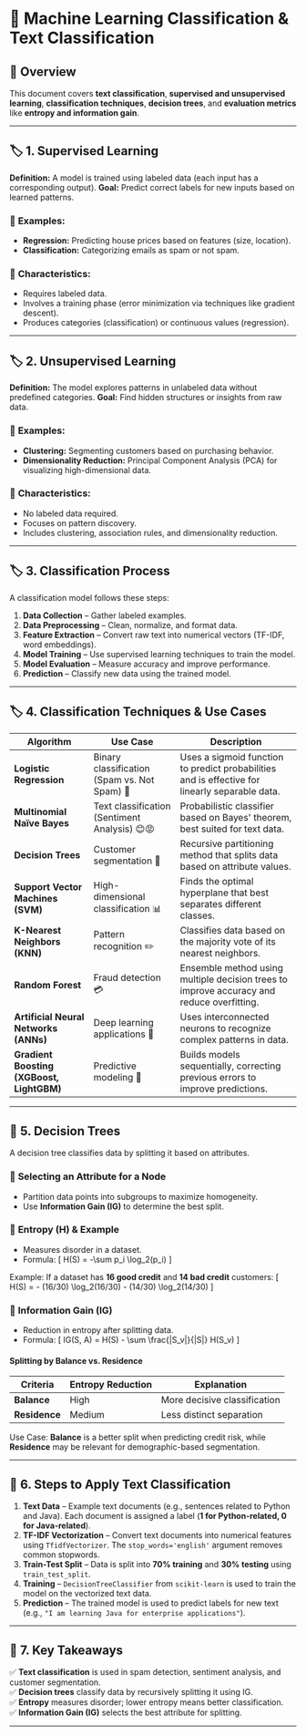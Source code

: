 # 📘 Machine Learning Classification & Text Classification 

## 📌 Overview
This document covers **text classification**, **supervised and unsupervised learning**, **classification techniques**, **decision trees**, and **evaluation metrics** like **entropy and information gain**.

---

## 🏷️ **1. Supervised Learning**

**Definition:** A model is trained using labeled data (each input has a corresponding output).
**Goal:** Predict correct labels for new inputs based on learned patterns.

### 🔹 **Examples:**
- **Regression:** Predicting house prices based on features (size, location).
- **Classification:** Categorizing emails as spam or not spam.

### 🔹 **Characteristics:**
- Requires labeled data.
- Involves a training phase (error minimization via techniques like gradient descent).
- Produces categories (classification) or continuous values (regression).

---

## 🏷️ **2. Unsupervised Learning**

**Definition:** The model explores patterns in unlabeled data without predefined categories.
**Goal:** Find hidden structures or insights from raw data.

### 🔹 **Examples:**
- **Clustering:** Segmenting customers based on purchasing behavior.
- **Dimensionality Reduction:** Principal Component Analysis (PCA) for visualizing high-dimensional data.

### 🔹 **Characteristics:**
- No labeled data required.
- Focuses on pattern discovery.
- Includes clustering, association rules, and dimensionality reduction.

---

## 🏷️ **3. Classification Process**
A classification model follows these steps:
1. **Data Collection** – Gather labeled examples.
2. **Data Preprocessing** – Clean, normalize, and format data.
3. **Feature Extraction** – Convert raw text into numerical vectors (TF-IDF, word embeddings).
4. **Model Training** – Use supervised learning techniques to train the model.
5. **Model Evaluation** – Measure accuracy and improve performance.
6. **Prediction** – Classify new data using the trained model.

---

## 🏷️ **4. Classification Techniques & Use Cases**

| Algorithm | Use Case | Description |
|-----------|---------|-------------|
| **Logistic Regression** | Binary classification (Spam vs. Not Spam) 📩 | Uses a sigmoid function to predict probabilities and is effective for linearly separable data. |
| **Multinomial Naïve Bayes** | Text classification (Sentiment Analysis) 😊😡 | Probabilistic classifier based on Bayes' theorem, best suited for text data. |
| **Decision Trees** | Customer segmentation 🏦 | Recursive partitioning method that splits data based on attribute values. |
| **Support Vector Machines (SVM)** | High-dimensional classification 📊 | Finds the optimal hyperplane that best separates different classes. |
| **K-Nearest Neighbors (KNN)** | Pattern recognition ✏️ | Classifies data based on the majority vote of its nearest neighbors. |
| **Random Forest** | Fraud detection 💳 | Ensemble method using multiple decision trees to improve accuracy and reduce overfitting. |
| **Artificial Neural Networks (ANNs)** | Deep learning applications 🧠 | Uses interconnected neurons to recognize complex patterns in data. |
| **Gradient Boosting (XGBoost, LightGBM)** | Predictive modeling 🔮 | Builds models sequentially, correcting previous errors to improve predictions. |

---

## 🌳 **5. Decision Trees**
A decision tree classifies data by splitting it based on attributes.

### 🔹 **Selecting an Attribute for a Node**
- Partition data points into subgroups to maximize homogeneity.
- Use **Information Gain (IG)** to determine the best split.

### 🔹 **Entropy (H) & Example**
- Measures disorder in a dataset.
- Formula:
  \[
  H(S) = -\sum p_i \log_2(p_i)
  \]

Example: If a dataset has **16 good credit** and **14 bad credit** customers:
\[
H(S) = - (16/30) \log_2(16/30) - (14/30) \log_2(14/30)
\]

### 🔹 **Information Gain (IG)**
- Reduction in entropy after splitting data.
- Formula:
  \[
  IG(S, A) = H(S) - \sum \frac{|S_v|}{|S|} H(S_v)
  \]

#### **Splitting by Balance vs. Residence**
| Criteria | Entropy Reduction | Explanation |
|----------|------------------|-------------|
| **Balance** | High | More decisive classification |
| **Residence** | Medium | Less distinct separation |

Use Case: **Balance** is a better split when predicting credit risk, while **Residence** may be relevant for demographic-based segmentation.

---

## 🚀 **6. Steps to Apply Text Classification**
1. **Text Data** – Example text documents (e.g., sentences related to Python and Java). Each document is assigned a label (**1 for Python-related, 0 for Java-related**).
2. **TF-IDF Vectorization** – Convert text documents into numerical features using `TfidfVectorizer`. The `stop_words='english'` argument removes common stopwords.
3. **Train-Test Split** – Data is split into **70% training** and **30% testing** using `train_test_split`.
4. **Training** – `DecisionTreeClassifier` from `scikit-learn` is used to train the model on the vectorized text data.
5. **Prediction** – The trained model is used to predict labels for new text (e.g., `"I am learning Java for enterprise applications"`).

---

## 📝 **7. Key Takeaways**
✅ **Text classification** is used in spam detection, sentiment analysis, and customer segmentation.  
✅ **Decision trees** classify data by recursively splitting it using IG.  
✅ **Entropy** measures disorder; lower entropy means better classification.  
✅ **Information Gain (IG)** selects the best attribute for splitting.  

---
